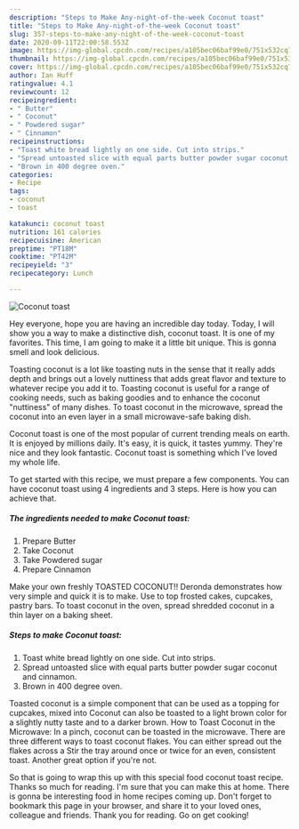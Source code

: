 ```yaml
---
description: "Steps to Make Any-night-of-the-week Coconut toast"
title: "Steps to Make Any-night-of-the-week Coconut toast"
slug: 357-steps-to-make-any-night-of-the-week-coconut-toast
date: 2020-09-11T22:00:58.553Z
image: https://img-global.cpcdn.com/recipes/a105bec06baf99e0/751x532cq70/coconut-toast-recipe-main-photo.jpg
thumbnail: https://img-global.cpcdn.com/recipes/a105bec06baf99e0/751x532cq70/coconut-toast-recipe-main-photo.jpg
cover: https://img-global.cpcdn.com/recipes/a105bec06baf99e0/751x532cq70/coconut-toast-recipe-main-photo.jpg
author: Ian Huff
ratingvalue: 4.1
reviewcount: 12
recipeingredient:
- " Butter"
- " Coconut"
- " Powdered sugar"
- " Cinnamon"
recipeinstructions:
- "Toast white bread lightly on one side. Cut into strips."
- "Spread untoasted slice with equal parts butter powder sugar coconut and cinnamon."
- "Brown in 400 degree oven."
categories:
- Recipe
tags:
- coconut
- toast

katakunci: coconut toast 
nutrition: 161 calories
recipecuisine: American
preptime: "PT18M"
cooktime: "PT42M"
recipeyield: "3"
recipecategory: Lunch

---
```



![Coconut toast](https://img-global.cpcdn.com/recipes/a105bec06baf99e0/751x532cq70/coconut-toast-recipe-main-photo.jpg)

Hey everyone, hope you are having an incredible day today. Today, I will show you a way to make a distinctive dish, coconut toast. It is one of my favorites. This time, I am going to make it a little bit unique. This is gonna smell and look delicious.

Toasting coconut is a lot like toasting nuts in the sense that it really adds depth and brings out a lovely nuttiness that adds great flavor and texture to whatever recipe you add it to. Toasting coconut is useful for a range of cooking needs, such as baking goodies and to enhance the coconut &#34;nuttiness&#34; of many dishes. To toast coconut in the microwave, spread the coconut into an even layer in a small microwave-safe baking dish.

Coconut toast is one of the most popular of current trending meals on earth. It is enjoyed by millions daily. It's easy, it is quick, it tastes yummy. They're nice and they look fantastic. Coconut toast is something which I've loved my whole life.


To get started with this recipe, we must prepare a few components. You can have coconut toast using 4 ingredients and 3 steps. Here is how you can achieve that.

<!--inarticleads1-->

##### The ingredients needed to make Coconut toast:

1. Prepare  Butter
1. Take  Coconut
1. Take  Powdered sugar
1. Prepare  Cinnamon


Make your own freshly TOASTED COCONUT!! Deronda demonstrates how very simple and quick it is to make. Use to top frosted cakes, cupcakes, pastry bars. To toast coconut in the oven, spread shredded coconut in a thin layer on a baking sheet. 

<!--inarticleads2-->

##### Steps to make Coconut toast:

1. Toast white bread lightly on one side. Cut into strips.
1. Spread untoasted slice with equal parts butter powder sugar coconut and cinnamon.
1. Brown in 400 degree oven.


Toasted coconut is a simple component that can be used as a topping for cupcakes, mixed into Coconut can also be toasted to a light brown color for a slightly nutty taste and to a darker brown. How to Toast Coconut in the Microwave: In a pinch, coconut can be toasted in the microwave. There are three different ways to toast coconut flakes. You can either spread out the flakes across a Stir the tray around once or twice for an even, consistent toast. Another great option if you&#39;re not. 

So that is going to wrap this up with this special food coconut toast recipe. Thanks so much for reading. I'm sure that you can make this at home. There is gonna be interesting food in home recipes coming up. Don't forget to bookmark this page in your browser, and share it to your loved ones, colleague and friends. Thank you for reading. Go on get cooking!
